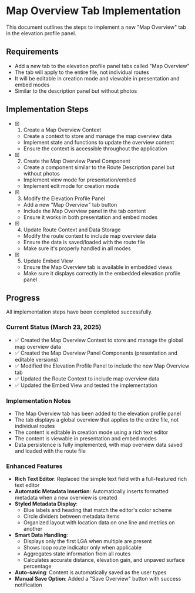 # Map Overview Tab Implementation

This document outlines the steps to implement a new "Map Overview" tab in the elevation profile panel.

## Requirements
- Add a new tab to the elevation profile panel tabs called "Map Overview"
- The tab will apply to the entire file, not individual routes
- It will be editable in creation mode and viewable in presentation and embed modes
- Similar to the description panel but without photos

## Implementation Steps

- [x] 1. Create a Map Overview Context
  - Create a context to store and manage the map overview data
  - Implement state and functions to update the overview content
  - Ensure the context is accessible throughout the application

- [x] 2. Create the Map Overview Panel Component
  - Create a component similar to the Route Description panel but without photos
  - Implement view mode for presentation/embed
  - Implement edit mode for creation mode

- [x] 3. Modify the Elevation Profile Panel
  - Add a new "Map Overview" tab button
  - Include the Map Overview panel in the tab content
  - Ensure it works in both presentation and embed modes

- [x] 4. Update Route Context and Data Storage
  - Modify the route context to include map overview data
  - Ensure the data is saved/loaded with the route file
  - Make sure it's properly handled in all modes

- [x] 5. Update Embed View
  - Ensure the Map Overview tab is available in embedded views
  - Make sure it displays correctly in the embedded elevation profile panel

## Progress

All implementation steps have been completed successfully.

### Current Status (March 23, 2025)

- ✅ Created the Map Overview Context to store and manage the global map overview data
- ✅ Created the Map Overview Panel Components (presentation and editable versions)
- ✅ Modified the Elevation Profile Panel to include the new Map Overview tab
- ✅ Updated the Route Context to include map overview data
- ✅ Updated the Embed View and tested the implementation

### Implementation Notes

- The Map Overview tab has been added to the elevation profile panel
- The tab displays a global overview that applies to the entire file, not individual routes
- The content is editable in creation mode using a rich text editor
- The content is viewable in presentation and embed modes
- Data persistence is fully implemented, with map overview data saved and loaded with the route file

### Enhanced Features

- **Rich Text Editor**: Replaced the simple text field with a full-featured rich text editor
- **Automatic Metadata Insertion**: Automatically inserts formatted metadata when a new overview is created
- **Styled Metadata Display**:
  - Blue labels and heading that match the editor's color scheme
  - Circle dividers between metadata items
  - Organized layout with location data on one line and metrics on another
- **Smart Data Handling**:
  - Displays only the first LGA when multiple are present
  - Shows loop route indicator only when applicable
  - Aggregates state information from all routes
  - Calculates accurate distance, elevation gain, and unpaved surface percentage
- **Auto-saving**: Content is automatically saved as the user types
- **Manual Save Option**: Added a "Save Overview" button with success notification
